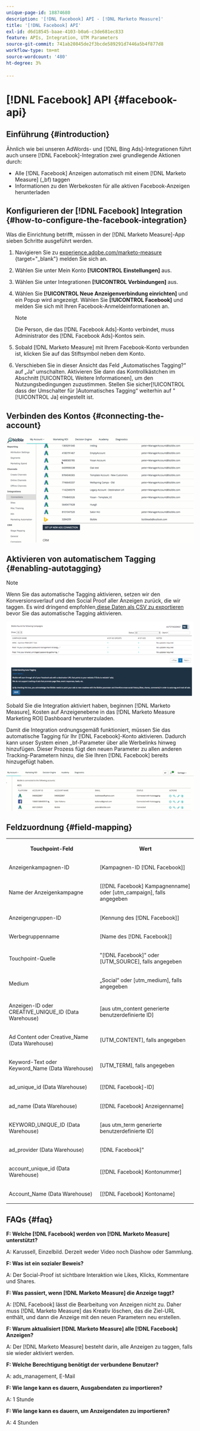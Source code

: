 ```yaml
---
unique-page-id: 18874680
description: '[!DNL Facebook] API - [!DNL Marketo Measure]'
title: '[!DNL Facebook] API'
exl-id: d6d18545-baae-4103-b0a6-c3de681ec833
feature: APIs, Integration, UTM Parameters
source-git-commit: 741ab20845de2f3bcde589291d7446a5b4f877d8
workflow-type: tm+mt
source-wordcount: '480'
ht-degree: 3%

---
```


# [!DNL Facebook] API {#facebook-api}

## Einführung {#introduction}

Ähnlich wie bei unseren AdWords- und [!DNL Bing Ads]-Integrationen führt auch unsere [!DNL Facebook]-Integration zwei grundlegende Aktionen durch:

* Alle [!DNL Facebook] Anzeigen automatisch mit einem [!DNL Marketo Measure] (_bf) taggen
* Informationen zu den Werbekosten für alle aktiven Facebook-Anzeigen herunterladen

## Konfigurieren der [!DNL Facebook] Integration {#how-to-configure-the-facebook-integration}

Was die Einrichtung betrifft, müssen in der [!DNL Marketo Measure]-App sieben Schritte ausgeführt werden.

1. Navigieren Sie zu [experience.adobe.com/marketo-measure ](https://experience.adobe.com/marketo-measure){target="_blank"} melden Sie sich an.
1. Wählen Sie unter Mein Konto **[!UICONTROL Einstellungen]** aus.
1. Wählen Sie unter Integrationen **[!UICONTROL Verbindungen]** aus.
1. Wählen Sie **[!UICONTROL Neue Anzeigenverbindung einrichten]** und ein Popup wird angezeigt. Wählen Sie **[!UICONTROL Facebook]** und melden Sie sich mit Ihren Facebook-Anmeldeinformationen an.

   >[!NOTE]
   >
   >Die Person, die das [!DNL Facebook Ads]-Konto verbindet, muss Administrator des [!DNL Facebook Ads]-Kontos sein.

1. Sobald [!DNL Marketo Measure] mit Ihrem Facebook-Konto verbunden ist, klicken Sie auf das Stiftsymbol neben dem Konto.
1. Verschieben Sie in dieser Ansicht das Feld „Automatisches Tagging?“ auf „Ja“ umschalten. Aktivieren Sie dann das Kontrollkästchen im Abschnitt [!UICONTROL Weitere Informationen], um den Nutzungsbedingungen zuzustimmen. Stellen Sie sicher[!UICONTROL &#x200B; dass der Umschalter für &#x200B;]Automatisches Tagging“ weiterhin auf &quot;[!UICONTROL Ja] eingestellt ist.

## Verbinden des Kontos {#connecting-the-account}

![](assets/1.gif)

## Aktivieren von automatischem Tagging {#enabling-autotagging}

>[!NOTE]
>
>Wenn Sie das automatische Tagging aktivieren, setzen wir den Konversionsverlauf und den Social Proof aller Anzeigen zurück, die wir taggen. Es wird dringend empfohlen[ diese Daten als CSV zu exportieren](https://www.facebook.com/business/help/205067636197240) bevor Sie das automatische Tagging aktivieren.

![](assets/2-2.png)

Sobald Sie die Integration aktiviert haben, beginnen [!DNL Marketo Measure], Kosten auf Anzeigenebene in das [!DNL Marketo Measure Marketing ROI] Dashboard herunterzuladen.

Damit die Integration ordnungsgemäß funktioniert, müssen Sie das automatische Tagging für Ihr [!DNL Facebook]-Konto aktivieren. Dadurch kann unser System einen _bf-Parameter über alle Werbelinks hinweg hinzufügen. Dieser Prozess fügt den neuen Parameter zu allen anderen Tracking-Parametern hinzu, die Sie Ihren [!DNL Facebook] bereits hinzugefügt haben.

![](assets/3.gif)

## Feldzuordnung {#field-mapping}

<table> 
 <colgroup> 
  <col> 
  <col> 
 </colgroup> 
 <tbody> 
  <tr> 
   <th><p><strong>Touchpoint-Feld</strong></p></th> 
   <th><p><strong>Wert</strong></p></th> 
  </tr> 
  <tr> 
   <td><p>Anzeigenkampagnen-ID</p></td> 
   <td><p>[Kampagnen-ID [!DNL Facebook]]</p></td> 
  </tr> 
  <tr> 
   <td><p>Name der Anzeigenkampagne </p></td> 
   <td><p>[[!DNL Facebook] Kampagnenname] oder [utm_campaign], falls angegeben</p></td> 
  </tr> 
  <tr> 
   <td><p>Anzeigengruppen-ID</p></td> 
   <td><p>[Kennung des [!DNL Facebook]]</p></td> 
  </tr> 
  <tr> 
   <td><p>Werbegruppenname</p></td> 
   <td><p>[Name des [!DNL Facebook]]</p></td> 
  </tr> 
  <tr> 
   <td><p>Touchpoint-Quelle</p></td> 
   <td><p>"[!DNL Facebook]" oder [UTM_SOURCE], falls angegeben</p></td> 
  </tr> 
  <tr> 
   <td><p>Medium</p></td> 
   <td><p>„Social“ oder [utm_medium], falls angegeben</p></td> 
  </tr> 
  <tr> 
   <td><p>Anzeigen-ID oder CREATIVE_UNIQUE_ID (Data Warehouse)</p></td> 
   <td><p>[aus utm_content generierte benutzerdefinierte ID]</p></td> 
  </tr> 
  <tr> 
   <td><p>Ad Content oder Creative_Name (Data Warehouse)</p></td> 
   <td><p>[UTM_CONTENT], falls angegeben</p></td> 
  </tr> 
  <tr> 
   <td><p>Keyword-Text oder Keyword_Name (Data Warehouse)</p></td> 
   <td><p>[UTM_TERM], falls angegeben</p></td> 
  </tr> 
  <tr> 
   <td><p>ad_unique_id (Data Warehouse)</p></td> 
   <td><p>[[!DNL Facebook]-ID]</p></td> 
  </tr> 
  <tr> 
   <td><p>ad_name (Data Warehouse)</p></td> 
   <td><p>[[!DNL Facebook] Anzeigenname]</p></td> 
  </tr> 
  <tr> 
   <td><p>KEYWORD_UNIQUE_ID (Data Warehouse)</p></td> 
   <td><p>[aus utm_term generierte benutzerdefinierte ID]</p></td> 
  </tr> 
  <tr> 
   <td><p>ad_provider (Data Warehouse)</p></td> 
   <td><p>[!DNL Facebook]"</p></td> 
  </tr> 
  <tr> 
   <td><p>account_unique_id (Data Warehouse)</p></td> 
   <td><p>[[!DNL Facebook] Kontonummer]</p></td> 
  </tr> 
  <tr> 
   <td><p>Account_Name (Data Warehouse)</p></td> 
   <td><p>[[!DNL Facebook] Kontoname]</p></td> 
  </tr> 
 </tbody> 
</table>

## FAQs {#faq}

**F: Welche [!DNL Facebook] werden von [!DNL Marketo Measure] unterstützt?**

A: Karussell, Einzelbild. Derzeit weder Video noch Diashow oder Sammlung.

**F: Was ist ein sozialer Beweis?**

A: Der Social-Proof ist sichtbare Interaktion wie Likes, Klicks, Kommentare und Shares.

**F: Was passiert, wenn [!DNL Marketo Measure] die Anzeige taggt?**

A: [!DNL Facebook] lässt die Bearbeitung von Anzeigen nicht zu. Daher muss [!DNL Marketo Measure] das Kreativ löschen, das die Ziel-URL enthält, und dann die Anzeige mit den neuen Parametern neu erstellen.

**F: Warum aktualisiert [!DNL Marketo Measure] alle [!DNL Facebook] Anzeigen?**

A: Der [!DNL Marketo Measure] besteht darin, alle Anzeigen zu taggen, falls sie wieder aktiviert werden.

**F: Welche Berechtigung benötigt der verbundene Benutzer?**

A: ads_management, E-Mail

**F: Wie lange kann es dauern, Ausgabendaten zu importieren?**

A: 1 Stunde

**F: Wie lange kann es dauern, um Anzeigendaten zu importieren?**

A: 4 Stunden
